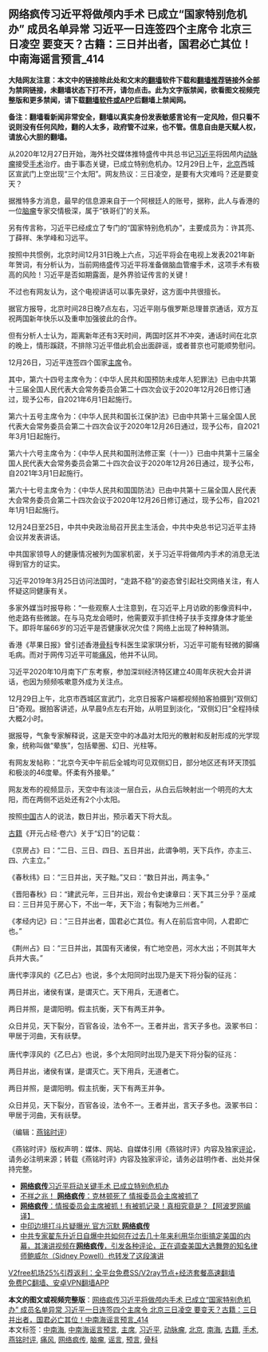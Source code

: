  <h2>网络疯传习近平将做颅内手术 已成立“国家特别危机办” 成员名单异常 习近平一日连签四个主席令 北京三日凌空 要变天？古籍：三日并出者，国君必亡其位！中南海谣言预言_414</h2> <p class="notice"><b>大陆网友注意：本文中的链接除此处和文末的<a href="https://github.com/bannedbook/fanqiang" >翻墙</a>软件下载和<a href="https://github.com/killgcd/justmysocks/blob/master/README.md">翻墙推荐</a>链接外全部为禁网链接，未翻墙状态下打不开，请勿点击。此为文字版禁闻，欲看图文视频完整版和更多禁闻，请下载<a href="https://github.com/bannedbook/fanqiang">翻墙软件或APP</a>后翻墙上禁闻网。</p><p>备注：翻墙看新闻非常安全，翻墙以真实身份发表敏感言论有一定风险，但只看不说则没有任何风险，翻的人太多，政府管不过来，也不管。信息自由是天赋人权，请放心大胆的翻墙。</b></p>  <div class="entry">  <p></p> <p>从2020年12月27日开始&#65292;海外社交媒体推特盛传中共总书记<a href="https://www.bannedbook.org/bnews/tag/%e4%b9%a0%e8%bf%91%e5%b9%b3/" class="st_tag internal_tag" rel="tag" title="标签 习近平 下的日志">习近平</a>将因颅内<a href="https://www.bannedbook.org/bnews/tag/%e5%8a%a8%e8%84%89%e7%98%a4/" class="st_tag internal_tag" rel="tag" title="标签 动脉瘤 下的日志">动脉瘤</a>接受<a href="https://www.bannedbook.org/bnews/tag/%e6%89%8b%e6%9c%af/" class="st_tag internal_tag" rel="tag" title="标签 手术 下的日志">手术</a>治疗&#12290;由于事态关键&#65292;已成立特别危机办&#12290;12月29日上午&#65292;<a href="https://www.bannedbook.org/bnews/tag/%e5%8c%97%e4%ba%ac/" class="st_tag internal_tag" rel="tag" title="标签 北京 下的日志">北京</a>西城区宣武门上空出现&#8220;三个太阳&#8221;&#12290;网友热议&#65306;三日凌空&#65292;是要有大灾难吗&#65311;还是要变天&#65311; </p> <p>   据推特多方消息&#65292;最早的信息源来自于一个阿根廷人的账号&#65292;据称&#65292;此人与香港的一位<a href="https://www.bannedbook.org/bnews/tag/%E8%84%91%E7%98%A4/" class="st_tag internal_tag" rel="tag" title="标签 脑瘤 下的日志">脑瘤</a>专家交情极深&#65292;属于&#8220;铁哥们&#8221;的关系&#12290;</p> <p>另有传言称&#65292;习近平已经成立了专门的&#8220;国家特别危机办&#8221;&#65292;主要成员为&#65306;许其亮&#12289;丁薛祥&#12289;朱学峰和习远平&#12290;</p> <p>按照中共惯例&#65292;北京时间12月31日晚上六点&#65292;习近平将会在电视上发表2021年新年贺词&#65292;有分析认为&#65292;当前网络盛传习近平将准备做脑血管瘤手术&#65292;这项手术有极高的风险&#65281;习近平是否如期露面&#65292;是外界验证传言的关键&#65281;</p> <p>不过也有网友认为&#65292;这个电视讲话可以事先录好&#65292;这方面中共很擅长&#12290;</p> <p>据官方报导&#65292;北京时间28日晚7点左右&#65292;习近平刚与俄罗斯总理普京通话&#65292;双方互祝两国新年快乐以及重申加强彼此的合作&#12290;</p> <p>但有分析人士认为&#65292;距离新年还有3天时间&#65292;两国时区并不冲突&#65292;通话时间在北京的晚上&#65292;情形蹊跷&#65292;不排除习近平借此机会出面辟谣&#65292;或者普京也可能顺势慰问&#12290;</p> <p>   12月26日&#65292;习近平连签四个国家<a href="https://www.bannedbook.org/bnews/tag/%E4%B8%BB%E5%B8%AD/" class="st_tag internal_tag" rel="tag" title="标签 主席 下的日志">主席</a>令&#12290;</p> <p>其中&#65292;第六十四号主席令为&#65306;&#12298;中华人民共和国预防未成年人犯罪法&#12299;已由中共第十三届全国人民代表大会常务委员会第二十四次会议于2020年12月26日修订通过&#65292;现予公布&#65292;自2021年6月1日起施行&#12290;</p>  <p>第六十五号主席令为&#65306;&#12298;中华人民共和国长江保护法&#12299;已由中共第十三届全国人民代表大会常务委员会第二十四次会议于2020年12月26日通过&#65292;现予公布&#65292;自2021年3月1日起施行&#12290;</p> <p>第六十六号主席令为&#65306;&#12298;中华人民共和国刑法修正案&#65288;十一&#65289;&#12299;已由中共第十三届全国人民代表大会常务委员会第二十四次会议于2020年12月26日通过&#65292;现予公布&#65292;自2021年3月1日起施行&#12290;</p> <p>第六十七号主席令为&#65306;&#12298;中华人民共和国国防法&#12299;已由中共第十三届全国人民代表大会常务委员会第二十四次会议于2020年12月26日修订通过&#65292;现予公布&#65292;自2021年1月1日起施行&#12290;</p> <p>12月24日至25日&#65292;中共中央政治局召开民主生活会&#65292;中共中央总书记习近平主持会议并发表讲话&#12290;</p> <p>   中共国家领导人的健康情况被列为国家机密&#65292;关于习近平将做颅内手术的消息无法得到官方的证实&#12290;</p> <p>习近平2019年3月25日访问法国时&#65292;&#8220;走路不稳&#8221;的姿态曾引起社交网络关注&#65292;有人怀疑这同健康有关&#12290;</p> <p>多家外媒当时报导称&#65306;&#8220;一些观察人士注意到&#65292;在习近平上月访欧的影像资料中&#65292;他走路有些微跛&#12290;在与马克龙会晤时&#65292;他需要双手抓住椅子扶手支撑身体才能坐下&#12290;即将年届66岁的习近平是否健康状况欠佳&#65311;网络上出现了种种猜测&#12290;</p> <p>香港&#12298;苹果日报&#12299;曾引述香港<a href="https://www.bannedbook.org/bnews/tag/%e9%aa%a8%e7%a7%91/" class="st_tag internal_tag" rel="tag" title="标签 骨科 下的日志">骨科</a>专科医生梁家琪分析&#65292;习近平可能有轻微的脚痛毛病&#12290;而对于网传习近平可能<a href="https://www.bannedbook.org/bnews/tag/%E7%97%9B%E9%A3%8E/" class="st_tag internal_tag" rel="tag" title="标签 痛风 下的日志">痛风</a>&#65292;他并不认同&#12290; </p> <p>习近平2020年10月南下广东考察&#65292;参加深圳经济特区建立40周年庆祝大会并讲话&#65292;也因为频频咳嗽意外成为关注点&#12290;</p> <p>   12月29日上午&#65292;北京市西城区宣武门&#65292;北京日报客户端都视频拍客拍摄到&#8220;双侧幻日&#8221;奇观&#12290;据拍客讲述&#65292;从早晨9点左右开始&#65292;从明显到淡化&#65292;&#8220;双侧幻日&#8221;全程持续大概2小时&#12290;</p>  <p></p> <p>据报导&#65292;气象专家解释说&#65292;这是天空中的冰晶对太阳光的散射和反射形成的光学现象&#65292;统称叫做&#8220;晕族&#8221;&#65292;包括晕圈&#12289;幻日&#12289;光柱等&#12290;</p> <p>有网友发帖称&#65306;&#8220;北京今天中午前后全城均可见双侧幻日&#65292;部分地区还有环天顶弧和极淡的46度晕&#12290;怀柔有外接晕&#12290;&#8221;</p> <p>网友发布的视频显示&#65292;天空中有淡淡一层白云&#65292;从白云后映射出一个明亮的大太阳&#65292;而在两侧不远处还有2个小太阳&#12290;</p> <p>     按照<span class='wp_keywordlink_affiliate'><a href="https://www.bannedbook.org/" title="中国" target="_blank">中国</a></span>古人的说法&#65292;数日并出&#65292;预示着天下将大乱&#12290; </p> <p><a href="https://www.bannedbook.org/bnews/tag/%e5%8f%a4%e7%b1%8d/" class="st_tag internal_tag" rel="tag" title="标签 古籍 下的日志">古籍</a>&#12298;开元占经&#183;卷六&#12299;关于&#8220;幻日&#8221;的记载&#65306;</p> <p>&#12298;京房占&#12299;曰&#65306;&#8220;二日&#12289;三日&#12289;四日&#12289;五日并出&#65292;此谓争明&#65292;天下兵作&#65292;亦主三&#12289;四&#12289;六主立&#12290;&#8221;</p> <p>&#12298;春秋纬&#12299;曰&#65306;&#8220;三日并出&#65292;天子黜&#12290;&#8221;又曰&#65306;&#8220;数日并出&#65292;两主争&#12290;&#8221;</p> <p>&#12298;晋阳春秋&#12299;曰&#65306;&#8220;建武元年&#65292;三日并出&#65292;观台令史谏章曰&#65306;天下其三分乎&#65311;巫咸曰&#65306;三日并见于房心下&#65292;不出一年&#65292;天下治&#65307;有裂地为三州者&#12290;&#8221;</p> <p>&#12298;孝经内记&#12299;曰&#65306;&#8220;三日并出者&#65292;国君必亡其位&#12290;有人在前后宫中同&#65292;人君即亡也&#12290;&#8221;</p>  <p>&#12298;荆州占&#12299;曰&#65306;&#8220;三日并出&#65292;其国有灭诸侯&#65292;有亡地空邑&#65292;河水大出&#65307;不则其年大兵并大丧&#12290;&#8221;</p> <p>     唐代李淳风的&#12298;乙巳占&#12299;也说&#65292;多个太阳同时出现乃是天下将分裂的征兆&#65306;</p> <p>两日并出&#65292;诸侯有谋&#65292;是谓灭亡&#12290;天下用兵&#65292;无道者亡&#12290;</p> <p>两日并照&#65292;是谓阳明&#12290;假主抗衡&#65292;天下有两王并争&#12290;</p> <p>众日并见&#65292;天下裂分&#65292;百官各设&#65292;法令不一&#12290;王者并出&#65292;言天子多也&#12290;汲冢书曰&#65306;甲居于河曲&#65292;天有祅孽&#12290;<br />&nbsp;<br />唐代李淳风的&#12298;乙巳占&#12299;也说&#65292;多个太阳同时出现乃是天下将分裂的征兆&#65306;</p> <p>两日并出&#65292;诸侯有谋&#65292;是谓灭亡&#12290;天下用兵&#65292;无道者亡&#12290;</p> <p>两日并照&#65292;是谓阳明&#12290;假主抗衡&#65292;天下有两王并争&#12290;</p> <p>众日并见&#65292;天下裂分&#65292;百官各设&#65292;法令不一&#12290;王者并出&#65292;言天子多也&#12290;汲冢书曰&#65306;甲居于河曲&#65292;天有祅孽&#12290; </p> <p>&#65288;编辑&#65306;<a href="https://www.bannedbook.org/bnews/tag/%e7%87%95%e9%93%ad%e6%97%b6%e8%af%84/" class="st_tag internal_tag" rel="tag" title="标签 燕铭时评 下的日志">燕铭时评</a>&#65289;</p> <p>&#12298;燕铭时评&#12299;版权声明&#65306;媒体&#12289;网站&#12289;自媒体引用&#12298;燕铭时评&#12299;内容及独家<span class='wp_keywordlink_affiliate'><a href="https://www.bannedbook.org/bnews/comments/" title="新闻评论" target="_blank">评论</a></span>&#65292;请务必注明来源&#65307;转载&#12298;燕铭时评&#12299;内容及独家评论&#65292;请务必註明作者&#12289;出处并保持完整&#12290;  </p>  <ul class='op-related-articles' title='相关阅读'> <li><a href='https://www.bannedbook.org/bnews/comments/20201229/1457260.html' target='_blank'><b>网络疯传</b>习近平将动关键手术 已成立特别危机办</a></li> <li><a href='https://www.bannedbook.org/bnews/comments/20201227/1455701.html' target='_blank'>不祥之兆！ <b>网络疯传</b>：克林顿死了 情报委员会主席被抓了</a></li> <li><a href='https://www.bannedbook.org/bnews/topimagenews/20201226/1455399.html' target='_blank'><b>网络疯传</b>：情报委员会主席被抓！有被抓记录！真相究竟是？【阿波罗网编译】</a></li> <li><a href='https://www.bannedbook.org/bnews/cbnews/20201210/1445020.html' target='_blank'>中印边境打斗片疑曝光 官方沉默 <b>网络疯传</b></a></li> <li><a href='https://www.bannedbook.org/bnews/bannedvideo/20201208/1444259.html' target='_blank'>中共专家翟东升近日自爆中共如何在过去几十年来利用华尔街搞定美国的内幕，其演讲视频在<b>网络疯传</b>，引发各种评论，正在调查美国大选舞弊的知名律师鲍威尔（Sidney Powell）也转发了这段演讲</a></li> </ul> <p class="texttj"> <a href="https://www.bannedbook.org/forum23/topic22702.html" target="_blank">V2free机场25%引荐返利：全平台免费SS/V2ray节点+经济套餐高速翻墙</a><br/> <a href="https://github.com/bannedbook/fanqiang/wiki/%E7%A6%81%E9%97%BB%E7%BD%91%E5%AE%89%E5%8D%93%E7%BF%BB%E5%A2%99%E6%96%B0%E9%97%BBAPP" target="_blank">免费PC翻墙、安卓VPN翻墙APP</a></p><p> </p><a name='sharetosocial'></a>       <div><b>本文的图文或视频完整版</b>：<a href='https://www.bannedbook.org/bnews/comments/20201230/1457381.html'>网络疯传习近平将做颅内手术 已成立“国家特别危机办” 成员名单异常 习近平一日连签四个主席令 北京三日凌空 要变天？古籍：三日并出者，国君必亡其位！中南海谣言预言_414</a></div>  </div><!--END ENTRY--> <div class="postfooter"> <div>本文标签：<a href="https://www.bannedbook.org/bnews/tag/%e4%b8%ad%e5%8d%97%e6%b5%b7/" rel="tag">中南海</a>, <a href="https://www.bannedbook.org/bnews/tag/%e4%b8%ad%e5%8d%97%e6%b5%b7%e8%b0%a3%e8%a8%80%e9%a2%84%e8%a8%80/" rel="tag">中南海谣言预言</a>, <a href="https://www.bannedbook.org/bnews/tag/%E4%B8%BB%E5%B8%AD/" rel="tag">主席</a>, <a href="https://www.bannedbook.org/bnews/tag/%e4%b9%a0%e8%bf%91%e5%b9%b3/" rel="tag">习近平</a>, <a href="https://www.bannedbook.org/bnews/tag/%e5%8a%a8%e8%84%89%e7%98%a4/" rel="tag">动脉瘤</a>, <a href="https://www.bannedbook.org/bnews/tag/%e5%8c%97%e4%ba%ac/" rel="tag">北京</a>, <a href="https://www.bannedbook.org/bnews/tag/%e5%8d%97%e6%b5%b7/" rel="tag">南海</a>, <a href="https://www.bannedbook.org/bnews/tag/%e5%8f%a4%e7%b1%8d/" rel="tag">古籍</a>, <a href="https://www.bannedbook.org/bnews/tag/%e6%89%8b%e6%9c%af/" rel="tag">手术</a>, <a href="https://www.bannedbook.org/bnews/tag/%e7%87%95%e9%93%ad%e6%97%b6%e8%af%84/" rel="tag">燕铭时评</a>, <a href="https://www.bannedbook.org/bnews/tag/%E7%97%9B%E9%A3%8E/" rel="tag">痛风</a>, <a href="https://www.bannedbook.org/bnews/tag/%e7%bd%91%e7%bb%9c%e7%96%af%e4%bc%a0/" rel="tag">网络疯传</a>, <a href="https://www.bannedbook.org/bnews/tag/%E8%84%91%E7%98%A4/" rel="tag">脑瘤</a>, <a href="https://www.bannedbook.org/bnews/tag/%E8%B0%A3%E8%A8%80/" rel="tag">谣言</a>, <a href="https://www.bannedbook.org/bnews/tag/%e9%a2%84%e8%a8%80/" rel="tag">预言</a>, <a href="https://www.bannedbook.org/bnews/tag/%e9%aa%a8%e7%a7%91/" rel="tag">骨科</a></div>  </div><!--END POSTFOOTER--> 